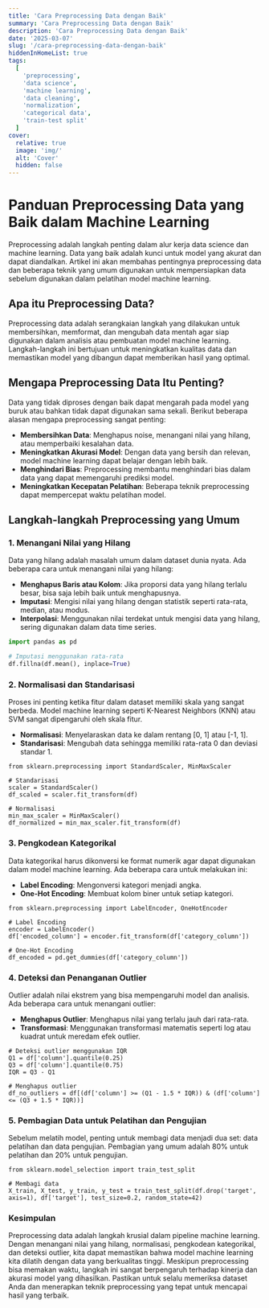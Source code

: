 ```yaml
---
title: 'Cara Preprocessing Data dengan Baik'
summary: 'Cara Preprocessing Data dengan Baik'
description: 'Cara Preprocessing Data dengan Baik'
date: '2025-03-07'
slug: '/cara-preprocessing-data-dengan-baik'
hiddenInHomeList: true
tags:
  [
    'preprocessing',
    'data science',
    'machine learning',
    'data cleaning',
    'normalization',
    'categorical data',
    'train-test split'
  ]
cover:
  relative: true
  image: 'img/'
  alt: 'Cover'
  hidden: false
---
```

# Panduan Preprocessing Data yang Baik dalam Machine Learning

Preprocessing adalah langkah penting dalam alur kerja data science dan machine learning. Data yang baik adalah kunci untuk model yang akurat dan dapat diandalkan. Artikel ini akan membahas pentingnya preprocessing data dan beberapa teknik yang umum digunakan untuk mempersiapkan data sebelum digunakan dalam pelatihan model machine learning.

## Apa itu Preprocessing Data?

Preprocessing data adalah serangkaian langkah yang dilakukan untuk membersihkan, memformat, dan mengubah data mentah agar siap digunakan dalam analisis atau pembuatan model machine learning. Langkah-langkah ini bertujuan untuk meningkatkan kualitas data dan memastikan model yang dibangun dapat memberikan hasil yang optimal.

## Mengapa Preprocessing Data Itu Penting?

Data yang tidak diproses dengan baik dapat mengarah pada model yang buruk atau bahkan tidak dapat digunakan sama sekali. Berikut beberapa alasan mengapa preprocessing sangat penting:
- **Membersihkan Data**: Menghapus noise, menangani nilai yang hilang, atau memperbaiki kesalahan data.
- **Meningkatkan Akurasi Model**: Dengan data yang bersih dan relevan, model machine learning dapat belajar dengan lebih baik.
- **Menghindari Bias**: Preprocessing membantu menghindari bias dalam data yang dapat memengaruhi prediksi model.
- **Meningkatkan Kecepatan Pelatihan**: Beberapa teknik preprocessing dapat mempercepat waktu pelatihan model.

## Langkah-langkah Preprocessing yang Umum

### 1. Menangani Nilai yang Hilang

Data yang hilang adalah masalah umum dalam dataset dunia nyata. Ada beberapa cara untuk menangani nilai yang hilang:
- **Menghapus Baris atau Kolom**: Jika proporsi data yang hilang terlalu besar, bisa saja lebih baik untuk menghapusnya.
- **Imputasi**: Mengisi nilai yang hilang dengan statistik seperti rata-rata, median, atau modus.
- **Interpolasi**: Menggunakan nilai terdekat untuk mengisi data yang hilang, sering digunakan dalam data time series.

```python
import pandas as pd

# Imputasi menggunakan rata-rata
df.fillna(df.mean(), inplace=True)
```
### 2. Normalisasi dan Standarisasi
Proses ini penting ketika fitur dalam dataset memiliki skala yang sangat berbeda. Model machine learning seperti K-Nearest Neighbors (KNN) atau SVM sangat dipengaruhi oleh skala fitur.

- **Normalisasi**: Menyelaraskan data ke dalam rentang [0, 1] atau [-1, 1].
- **Standarisasi**: Mengubah data sehingga memiliki rata-rata 0 dan deviasi standar 1.
```normalization
from sklearn.preprocessing import StandardScaler, MinMaxScaler

# Standarisasi
scaler = StandardScaler()
df_scaled = scaler.fit_transform(df)

# Normalisasi
min_max_scaler = MinMaxScaler()
df_normalized = min_max_scaler.fit_transform(df) 
```
### 3. Pengkodean Kategorikal
Data kategorikal harus dikonversi ke format numerik agar dapat digunakan dalam model machine learning. Ada beberapa cara untuk melakukan ini:

- **Label Encoding**: Mengonversi kategori menjadi angka.
- **One-Hot Encoding**: Membuat kolom biner untuk setiap kategori.
```
from sklearn.preprocessing import LabelEncoder, OneHotEncoder

# Label Encoding
encoder = LabelEncoder()
df['encoded_column'] = encoder.fit_transform(df['category_column'])

# One-Hot Encoding
df_encoded = pd.get_dummies(df['category_column']) 
```
### 4. Deteksi dan Penanganan Outlier
Outlier adalah nilai ekstrem yang bisa mempengaruhi model dan analisis. Ada beberapa cara untuk menangani outlier:

- **Menghapus Outlier**: Menghapus nilai yang terlalu jauh dari rata-rata.
- **Transformasi**: Menggunakan transformasi matematis seperti log atau kuadrat untuk meredam efek outlier.
```outliers
# Deteksi outlier menggunakan IQR
Q1 = df['column'].quantile(0.25)
Q3 = df['column'].quantile(0.75)
IQR = Q3 - Q1

# Menghapus outlier
df_no_outliers = df[(df['column'] >= (Q1 - 1.5 * IQR)) & (df['column'] <= (Q3 + 1.5 * IQR))]
```

### 5. Pembagian Data untuk Pelatihan dan Pengujian
Sebelum melatih model, penting untuk membagi data menjadi dua set: data pelatihan dan data pengujian. Pembagian yang umum adalah 80% untuk pelatihan dan 20% untuk pengujian.
```split
from sklearn.model_selection import train_test_split

# Membagi data
X_train, X_test, y_train, y_test = train_test_split(df.drop('target', axis=1), df['target'], test_size=0.2, random_state=42)
```

### Kesimpulan
Preprocessing data adalah langkah krusial dalam pipeline machine learning. Dengan menangani nilai yang hilang, normalisasi, pengkodean kategorikal, dan deteksi outlier, kita dapat memastikan bahwa model machine learning kita dilatih dengan data yang berkualitas tinggi. Meskipun preprocessing bisa memakan waktu, langkah ini sangat berpengaruh terhadap kinerja dan akurasi model yang dihasilkan. Pastikan untuk selalu memeriksa dataset Anda dan menerapkan teknik preprocessing yang tepat untuk mencapai hasil yang terbaik. 